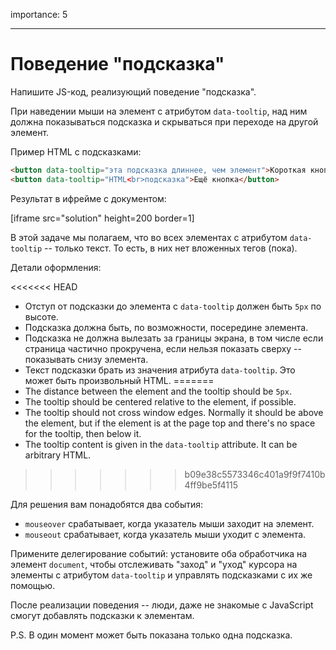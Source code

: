 importance: 5

---

# Поведение "подсказка"

Напишите JS-код, реализующий поведение "подсказка".

При наведении мыши на элемент с атрибутом `data-tooltip`, над ним должна показываться подсказка и скрываться при переходе на другой элемент.

Пример HTML с подсказками:
```html
<button data-tooltip="эта подсказка длиннее, чем элемент">Короткая кнопка</button>
<button data-tooltip="HTML<br>подсказка">Ещё кнопка</button>
```

Результат в ифрейме с документом:

[iframe src="solution" height=200 border=1]

В этой задаче мы полагаем, что во всех элементах с атрибутом `data-tooltip` -- только текст. То есть, в них нет вложенных тегов (пока).

Детали оформления:

<<<<<<< HEAD
- Отступ от подсказки до элемента с `data-tooltip` должен быть `5px` по высоте.
- Подсказка должна быть, по возможности, посередине элемента.
- Подсказка не должна вылезать за границы экрана, в том числе если страница частично прокручена, если нельзя показать сверху -- показывать снизу элемента.
- Текст подсказки брать из значения атрибута `data-tooltip`. Это может быть произвольный HTML.
=======
- The distance between the element and the tooltip should be `5px`.
- The tooltip should be centered relative to the element, if possible.
- The tooltip should not cross window edges. Normally it should be above the element, but if the element is at the page top and there's no space for the tooltip, then below it.
- The tooltip content is given in the `data-tooltip` attribute. It can be arbitrary HTML.
>>>>>>> b09e38c5573346c401a9f9f7410b4ff9be5f4115

Для решения вам понадобятся два события:
- `mouseover` срабатывает, когда указатель мыши заходит на элемент.
- `mouseout` срабатывает, когда указатель мыши уходит с элемента.

Примените делегирование событий: установите оба обработчика на элемент `document`, чтобы отслеживать "заход" и "уход" курсора на элементы с атрибутом `data-tooltip` и управлять подсказками с их же помощью.

После реализации поведения -- люди, даже не знакомые с JavaScript смогут добавлять подсказки к элементам.

P.S. В один момент может быть показана только одна подсказка.
